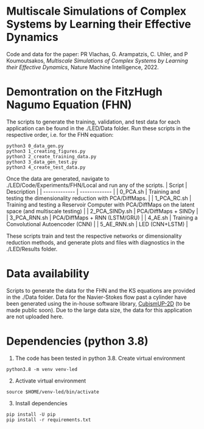 # Multiscale Simulations of Complex Systems by Learning their Effective Dynamics

Code and data for the paper: PR Vlachas, G. Arampatzis, C. Uhler, and P Koumoutsakos, *Multiscale Simulations of Complex Systems by Learning their Effective Dynamics*, Nature Machine Intelligence, 2022.

# Demontration on the FitzHugh Nagumo Equation (FHN)

The scripts to generate the training, validation, and test data for each application can be found in the ./LED/Data folder.
Run these scripts in the respective order, i.e. for the FHN equation:
```
python3 0_data_gen.py
python3 1_creating_figures.py
python3 2_create_training_data.py
python3 3_data_gen_test.py
python3 4_create_test_data.py
```
Once the data are generated, navigate to ./LED/Code/Experiments/FHN/Local and run any of the scripts.
| Script  | Description |
| ------------- | ------------- |
| 0_PCA.sh  | Training and testing the dimensionality reduction with PCA/DiffMaps.  |
| 1_PCA_RC.sh  | Training and testing a Reservoir Computer with PCA/DiffMaps on the latent space (and multiscale testing)   |
| 2_PCA_SINDy.sh  | PCA/DiffMaps + SINDy   |
| 3_PCA_RNN.sh  | PCA/DiffMaps + RNN (LSTM/GRU)   |
| 4_AE.sh  | Training a Convolutional Autoencoder (CNN)   |
| 5_AE_RNN.sh  | LED (CNN+LSTM)   |

These scripts train and test the respective networks or dimensionality reduction methods, and generate plots and files with diagnostics in the ./LED/Results folder.

# Data availability

Scripts to generate the data for the FHN and the KS equations are provided in the ./Data folder.
Data for the Navier-Stokes flow past a cylinder have been generated using the in-house software library, [CubismUP-2D](https://github.com/novatig/CubismUP_2D) (to be made public soon).
Due to the large data size, the data for this application are not uploaded here.

# Dependencies (python 3.8)

1. The code has been tested in python 3.8. Create virtual environment
```
python3.8 -m venv venv-led
```
2. Activate virtual environment
```
source $HOME/venv-led/bin/activate
```
3. Install dependencies
```
pip install -U pip
pip install -r requirements.txt
```


